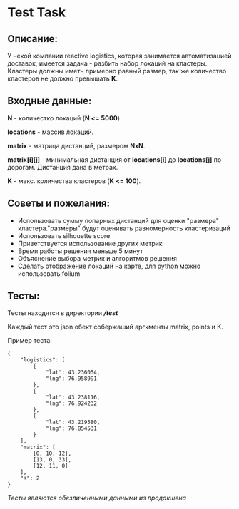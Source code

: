 # Test Task

## __Описание__:
У некой компании reactive logistics, которая занимается автоматизацией доставок, имеется задача - разбить набор локаций на кластеры. Кластеры должны иметь примерно равный размер, так же количество кластеров не должно превышать __K__.

## __Входные данные__:
__N__ - количестко локаций (__N <= 5000__)

__locations__ - массив локаций.

__matrix__ - матрица дистанций, размером __NxN__. 

__matrix[i][j]__ - минимальная дистанция от __locations[i]__ до __locations[j]__ по дорогам. Дистанция дана в метрах.

__K__ - макс. количества кластеров (__K <= 100__).

## __Советы и пожелания__:
- Использовать сумму попарных дистанций для оценки "размера" кластера."размеры" будут оценивать равномерность кластеризаций
- Использовать silhouette score
- Приветствуется использование других метрик
- Время работы решения меньше 5 минут
- Объяснение выбора метрик и алгоритмов решения
- Сделать отображение локаций на карте, для python можно использовать folium

## __Тесты__:
Тесты находятся в директории ___/test___

Каждый тест это json обект собержаший аргкменты matrix, points и K.

Пример теста:
~~~
{
    "logistics": [
        {
            "lat": 43.236054,
            "lng": 76.958991
        },
        {
            "lat": 43.238116,
            "lng": 76.924232
        },
        {
            "lat": 43.219580,
            "lng": 76.854531
        }
    ],
    "matrix": [
        [0, 10, 12], 
        [13, 0, 33],
        [12, 11, 0]
    ],
    "K": 2
}
~~~
_Тесты являются обезличенными данными из продакшена_